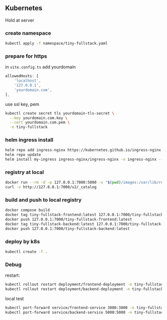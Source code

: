 
## Kubernetes

Hold at server

### create namespace
```bash
kubectl apply -f namespace/tiny-fullstack.yaml
```

### prepare for https

in ```vite.config.ts``` add yourdomain
```javascript
allowedHosts: [
    'localhost',
    '127.0.0.1',
    'yourdomain.com',
],
```

use ssl key, pem
```bash
kubectl create secret tls yourdomain-tls-secret \
  --key yourdomain.com.key \
  --cert yourdomain.com.pem \
  -n tiny-fullstack
```

### helm ingress install

```bash
helm repo add ingress-nginx https://kubernetes.github.io/ingress-nginx
helm repo update
helm install my-ingress ingress-nginx/ingress-nginx -n ingress-nginx --create-namespace
```

### registry at local

```bash
docker run --rm -d -p 127.0.0.1:7000:5000 -v "$(pwd)/images:/var/lib/registry" --name registry registry:latest
curl -v http://127.0.0.1:7000/v2/_catalog
```

### build and push to local registry
```bash
docker compose build
docker tag tiny-fullstack-frontend:latest 127.0.0.1:7000/tiny-fullstack-frontend:latest
docker push 127.0.0.1:7000/tiny-fullstack-frontend:latest
docker tag tiny-fullstack-backend:latest 127.0.0.1:7000/tiny-fullstack-backend:latest
docker push 127.0.0.1:7000/tiny-fullstack-backend:latest
```

### deploy by k8s
```bash
kubectl create -f .
```


### Debug
restart:
```bash
kubectl rollout restart deployment/frontend-deployment -n tiny-fullstack
kubectl rollout restart deployment/backend-deployment -n tiny-fullstack

```

local test
```bash
kubectl port-forward service/frontend-service 3000:3000 -n tiny-fullstack
kubectl port-forward service/backend-service 5000:5000 -n tiny-fullstack
```